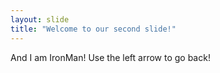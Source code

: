 ```yaml
---
layout: slide
title: "Welcome to our second slide!"
---
```

And I am IronMan!
Use the left arrow to go back!
